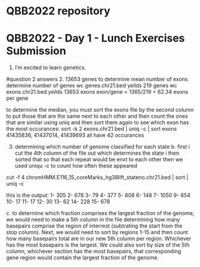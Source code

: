 # QBB2022 repository
 # QBB2022 - Day 1 - Lunch Exercises Submission

 1. I’m excited to learn genetics.

#question 2 answers
2. 13653 genes
to determine mean number of exons determine number of genes
wc genes.chr21.bed
yeilds 219 genes
wc exons.chr21.bed
yeilds 13653 exons
exon/gene = 1365/219 = 62.34 exons per gene

to determine the median, you must sort the exons file by the second column to put those that are the same next to each other and then count the ones that are similar using uniq and then sort them again to see which exon has the most occurances:
sort -k 2 exons.chr21.bed | uniq -c | sort
exons 41435836, 41437014, 41439693 all have 42 occurances 

3. determining which number of genome classified for each state
b. first i cut the 4th column of the file out which determines the state
i then sorted that so that each repeat would be enxt to each other
then we used uniqu -c to count how often these appeared

cut -f 4 chromHMM.E116_15_coreMarks_hg38lift_stateno.chr21.bed | sort | uniq -c

this is the output:
1- 305
2- 678
3- 79
4- 377
5- 808
6- 148
7- 1050
9- 654
10- 17
11- 17
12- 30
13- 62
14- 228
15- 678

c. to determine which fraction comprises the largest fraction of the genome, we would need to make a 5th column in the file determining how many basepairs comprise the region of interrest (subtrating the start from the stop column). Next, we would need to sort by regions 1-15 and then count how many basepairs total are in our new 5th column per region. Whichever has the most basepairs is the largest. We could also sort by size of the 5th column, whichever section has the most basepairs, that corresponding gene region would contain the largest fraction of the genome. 